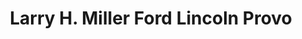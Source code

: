 ---
title: "Larry H. Miller Ford Lincoln Provo"
url: /provo/larry-h-miller-ford-lincoln-provo/
shop: Autohaus
---